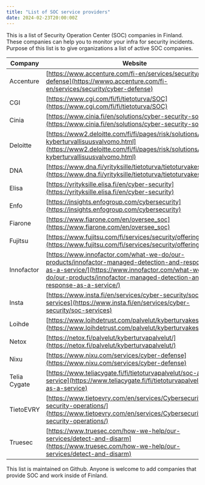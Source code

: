 ```yaml
---
title: "List of SOC service providers"
date: 2024-02-23T20:00:00Z
---
```


This is a list of Security Operation Center (SOC) companies in Finland. These companies can help you to monitor your infra for security incidents. Purpose of this list is to give organizations a list of active SOC companies. 

| Company | Website | Notes | 
|---|---|---|
|Accenture | [https://www.accenture.com/fi-en/services/security/cyber-defense](https://wwwo.accenture.com/fi-en/services/security/cyber-defense) |
|CGI | [https://www.cgi.com/fi/fi/tietoturva/SOC](https://www.cgi.com/fi/fi/tietoturva/SOC)
|Cinia | [https://www.cinia.fi/en/solutions/cyber-security-solutions](https://www.cinia.fi/en/solutions/cyber-security-solutions)
|Deloitte | [https://www2.deloitte.com/fi/fi/pages/risk/solutions/soc-kyberturvallisuusvalvomo.html](https://www2.deloitte.com/fi/fi/pages/risk/solutions/soc-kyberturvallisuusvalvomo.html)|
|DNA | [https://www.dna.fi/yrityksille/tietoturva/tietoturvakeskus](https://www.dna.fi/yrityksille/tietoturva/tietoturvakeskus)
|Elisa | [https://yrityksille.elisa.fi/en/cyber-security](https://yrityksille.elisa.fi/en/cyber-security)
|Enfo|[https://insights.enfogroup.com/cybersecurity](https://insights.enfogroup.com/cybersecurity)
|Fiarone | [https://www.fiarone.com/en/oversee_soc](https://www.fiarone.com/en/oversee_soc)
|Fujitsu | [https://www.fujitsu.com/fi/services/security/offerings/soc/](https://www.fujitsu.com/fi/services/security/offerings/soc/)
|Innofactor | [https://www.innofactor.com/what-we-do/our-products/innofactor-managed-detection-and-response-as-a-service/](https://www.innofactor.com/what-we-do/our-products/innofactor-managed-detection-and-response-as-a-service/) |
|Insta | [https://www.insta.fi/en/services/cyber-security/soc-services](https://www.insta.fi/en/services/cyber-security/soc-services) |
|Loihde | [https://www.loihdetrust.com/palvelut/kyberturvakeskus/](https://www.loihdetrust.com/palvelut/kyberturvakeskus/)
|Netox | [https://netox.fi/palvelut/kyberturvapalvelut/](https://netox.fi/palvelut/kyberturvapalvelut/) |
|Nixu |[https://www.nixu.com/services/cyber-defense](https://www.nixu.com/services/cyber-defense) |
|Telia Cygate | [https://www.teliacygate.fi/fi/tietoturvapalvelut/soc-as-a-service](https://www.teliacygate.fi/fi/tietoturvapalvelut/soc-as-a-service) |
|TietoEVRY | [https://www.tietoevry.com/en/services/Cybersecurity/agile-security-operations/](https://www.tietoevry.com/en/services/Cybersecurity/agile-security-operations/) |
|Truesec | [https://www.truesec.com/how-we-help/our-services/detect-and-disarm](https://www.truesec.com/how-we-help/our-services/detect-and-disarm) |

This list is maintained on Github. Anyone is welcome to add companies that provide SOC and work inside of Finland.
